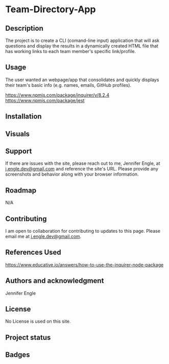 # Team-Directory-App

## Description
The project is to create a CLI (comand-line input) application that will ask questions and display the results in a dynamically created HTML file that has working links to each team member's specific link/profile. 

## Usage
The user wanted an webpage/app that consolidates and quickly displays their team's basic info (e.g. names, emails, GitHub profiles).

https://www.npmjs.com/package/inquirer/v/8.2.4
https://www.npmjs.com/package/jest

## Installation


## Visuals 

## Support
If there are issues with the site, please reach out to me, Jennifer Engle, at j.engle.dev@gmail.com and reference the site's URL. Please provide any screenshots and behavior along with your browser information.

## Roadmap
N/A

## Contributing
I am open to collaboration for contributing to updates to this page. Please email me at j.engle.dev@gmail.com.

## References Used

https://www.educative.io/answers/how-to-use-the-inquirer-node-package



## Authors and acknowledgment
Jennifer Engle

## License
No License is used on this site.

## Project status

## Badges
